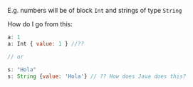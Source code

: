 E.g. numbers will be of block `Int` and strings of type `String`


How do I go from this: 

```javascript
a: 1
a: Int { value: 1 } //??

// or 

s: "Hola"
s: String {value: 'Hola'} // ?? How does Java does this? 
```